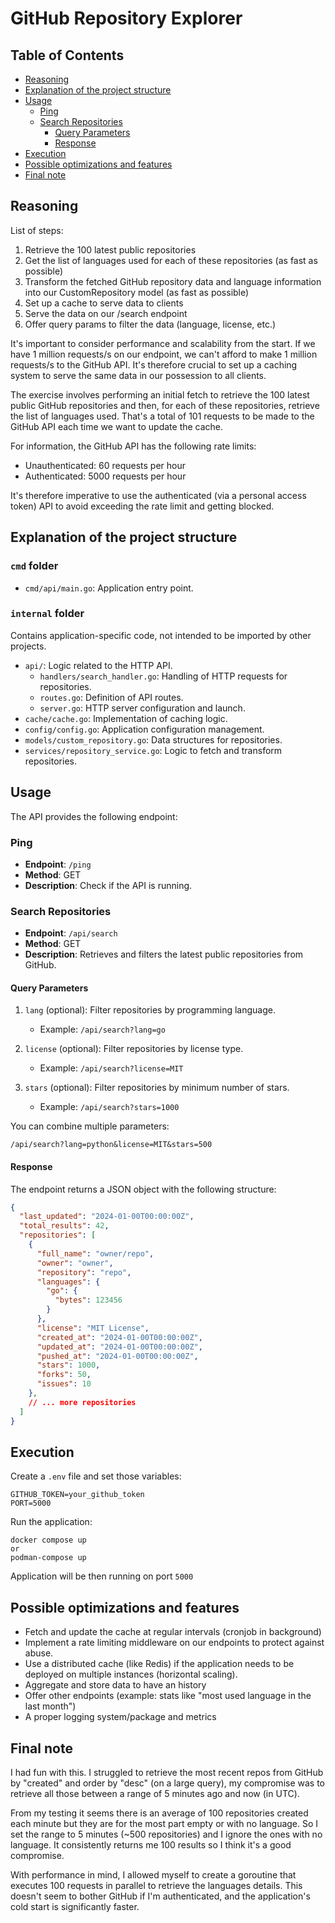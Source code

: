 # GitHub Repository Explorer

## Table of Contents
- [Reasoning](#reasoning)
- [Explanation of the project structure](#explanation-of-the-project-structure)
- [Usage](#usage)
  - [Ping](#ping)
  - [Search Repositories](#search-repositories)
    - [Query Parameters](#query-parameters)
    - [Response](#response)
- [Execution](#execution)
- [Possible optimizations and features](#possible-optimizations-and-features)
- [Final note](#final-note)

## Reasoning

List of steps:

1. Retrieve the 100 latest public repositories
2. Get the list of languages used for each of these repositories (as fast as possible)
3. Transform the fetched GitHub repository data and language information into our CustomRepository model (as fast as possible)
4. Set up a cache to serve data to clients
5. Serve the data on our /search endpoint
6. Offer query params to filter the data (language, license, etc.)

It's important to consider performance and scalability from the start. If we have 1 million requests/s on our endpoint, we can't afford to make 1 million requests/s to the GitHub API. It's therefore crucial to set up a caching system to serve the same data in our possession to all clients.

The exercise involves performing an initial fetch to retrieve the 100 latest public GitHub repositories and then, for each of these repositories, retrieve the list of languages used. That's a total of 101 requests to be made to the GitHub API each time we want to update the cache.

For information, the GitHub API has the following rate limits:

- Unauthenticated: 60 requests per hour
- Authenticated: 5000 requests per hour	

It's therefore imperative to use the authenticated (via a personal access token) API to avoid exceeding the rate limit and getting blocked.

## Explanation of the project structure

### `cmd` folder

- `cmd/api/main.go`: Application entry point. 

### `internal` folder

Contains application-specific code, not intended to be imported by other projects.

- `api/`: Logic related to the HTTP API.
  - `handlers/search_handler.go`: Handling of HTTP requests for repositories.
  - `routes.go`: Definition of API routes.
  - `server.go`: HTTP server configuration and launch.
- `cache/cache.go`: Implementation of caching logic.
- `config/config.go`: Application configuration management.
- `models/custom_repository.go`: Data structures for repositories.
- `services/repository_service.go`: Logic to fetch and transform repositories.


## Usage

The API provides the following endpoint:

### Ping

- **Endpoint**: `/ping`
- **Method**: GET
- **Description**: Check if the API is running.

### Search Repositories

- **Endpoint**: `/api/search`
- **Method**: GET
- **Description**: Retrieves and filters the latest public repositories from GitHub.


#### Query Parameters

1. `lang` (optional): Filter repositories by programming language.
   - Example: `/api/search?lang=go`

2. `license` (optional): Filter repositories by license type.
   - Example: `/api/search?license=MIT`

3. `stars` (optional): Filter repositories by minimum number of stars.
   - Example: `/api/search?stars=1000`

You can combine multiple parameters:
```
/api/search?lang=python&license=MIT&stars=500
```

#### Response

The endpoint returns a JSON object with the following structure:

```json
{
  "last_updated": "2024-01-00T00:00:00Z",
  "total_results": 42,
  "repositories": [
    {
      "full_name": "owner/repo",
      "owner": "owner",
      "repository": "repo",
      "languages": {
        "go": {
          "bytes": 123456
        }
      },
      "license": "MIT License",
      "created_at": "2024-01-00T00:00:00Z",
      "updated_at": "2024-01-00T00:00:00Z",
      "pushed_at": "2024-01-00T00:00:00Z",
      "stars": 1000,
      "forks": 50,
      "issues": 10
    },
    // ... more repositories
  ]
}
```

## Execution

Create a `.env` file and set those variables:
```
GITHUB_TOKEN=your_github_token
PORT=5000
``` 

Run the application:

```
docker compose up
or
podman-compose up
```

Application will be then running on port `5000`


## Possible optimizations and features
   - Fetch and update the cache at regular intervals (cronjob in background)
   - Implement a rate limiting middleware on our endpoints to protect against abuse.
   - Use a distributed cache (like Redis) if the application needs to be deployed on multiple instances (horizontal scaling).
   - Aggregate and store data to have an history
   - Offer other endpoints (example: stats like "most used language in the last month")
   - A proper logging system/package and metrics


## Final note

I had fun with this. I struggled to retrieve the most recent repos from GitHub by "created" and order by "desc" (on a large query), my compromise was to retrieve all those between a range of 5 minutes ago and now (in UTC).

From my testing it seems there is an average of 100 repositories created each minute but they are for the most part empty or with no language. So I set the range to 5 minutes (~500 repositories) and I ignore the ones with no language. It consistently returns me 100 results so I think it's a good compromise.

With performance in mind, I allowed myself to create a goroutine that executes 100 requests in parallel to retrieve the languages details. This doesn't seem to bother GitHub if I'm authenticated, and the application's cold start is significantly faster.